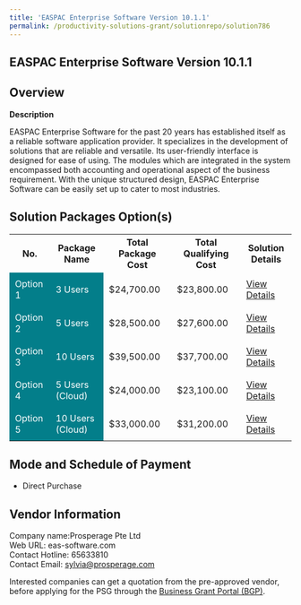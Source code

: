 ```yaml
---
title: 'EASPAC Enterprise Software Version 10.1.1'
permalink: /productivity-solutions-grant/solutionrepo/solution786
---
```


## EASPAC Enterprise Software Version 10.1.1

## Overview

**Description**

EASPAC Enterprise Software for the past 20 years has established itself as a reliable software application provider. It specializes in the development of solutions that are reliable and versatile. Its user-friendly interface is designed for ease of using.  The modules which are integrated in the system encompassed both accounting and operational aspect of the business requirement. With the unique structured design, EASPAC Enterprise Software can be easily set up to cater to most industries.

## Solution Packages Option(s)

<table>
<tr>
<th><b>No.</b></th>
<th><b>Package Name</b></th>
<th><b>Total Package Cost</b></th>
<th><b>Total Qualifying Cost</b></th>
<th><b>Solution Details</b></th>
</tr>
<tr>
<td style='padding: 10px; background-color: #037E8A; color: #FFFFFF;'>Option 1</td>
<td style='padding: 10px; background-color: #037E8A; color: #FFFFFF;'>3 Users</td>
<td style='padding: 10px;'>$24,700.00</td>
<td style='padding: 10px;'>$23,800.00</td>
<td style='padding: 10px;'><a href='/images/psg/1_pdfsam_20220259_Desensitised_Annex_3.pdf' target='_blank'>View Details</a></td>
</tr>
<tr>
<td style='padding: 10px; background-color: #037E8A; color: #FFFFFF;'>Option 2</td>
<td style='padding: 10px; background-color: #037E8A; color: #FFFFFF;'>5 Users</td>
<td style='padding: 10px;'>$28,500.00</td>
<td style='padding: 10px;'>$27,600.00</td>
<td style='padding: 10px;'><a href='/images/psg/2_pdfsam_20220259_Desensitised_Annex_3.pdf' target='_blank'>View Details</a></td>
</tr>
<tr>
<td style='padding: 10px; background-color: #037E8A; color: #FFFFFF;'>Option 3</td>
<td style='padding: 10px; background-color: #037E8A; color: #FFFFFF;'>10 Users</td>
<td style='padding: 10px;'>$39,500.00</td>
<td style='padding: 10px;'>$37,700.00</td>
<td style='padding: 10px;'><a href='/images/psg/3_pdfsam_20220259_Desensitised_Annex_3.pdf' target='_blank'>View Details</a></td>
</tr>
<tr>
<td style='padding: 10px; background-color: #037E8A; color: #FFFFFF;'>Option 4</td>
<td style='padding: 10px; background-color: #037E8A; color: #FFFFFF;'>5 Users (Cloud)</td>
<td style='padding: 10px;'>$24,000.00</td>
<td style='padding: 10px;'>$23,100.00</td>
<td style='padding: 10px;'><a href='/images/psg/4_pdfsam_20220259_Desensitised_Annex_3.pdf' target='_blank'>View Details</a></td>
</tr>
<tr>
<td style='padding: 10px; background-color: #037E8A; color: #FFFFFF;'>Option 5</td>
<td style='padding: 10px; background-color: #037E8A; color: #FFFFFF;'>10 Users (Cloud)</td>
<td style='padding: 10px;'>$33,000.00</td>
<td style='padding: 10px;'>$31,200.00</td>
<td style='padding: 10px;'><a href='/images/psg/5_pdfsam_20220259_Desensitised_Annex_3.pdf' target='_blank'>View Details</a></td>
</tr>
</table>

## Mode and Schedule of Payment

 - Direct Purchase

## Vendor Information

 Company name:Prosperage Pte Ltd<br>Web URL: eas-software.com <br>Contact Hotline: 65633810 <br>Contact Email: sylvia@prosperage.com 

Interested companies can get a quotation from the pre-approved vendor, before applying for the PSG through the <a href='https://www.businessgrants.gov.sg/' target='_blank' rel='noopener'>Business Grant Portal (BGP)</a>.

<script src="/jquery/resize-tables.js"></script>
